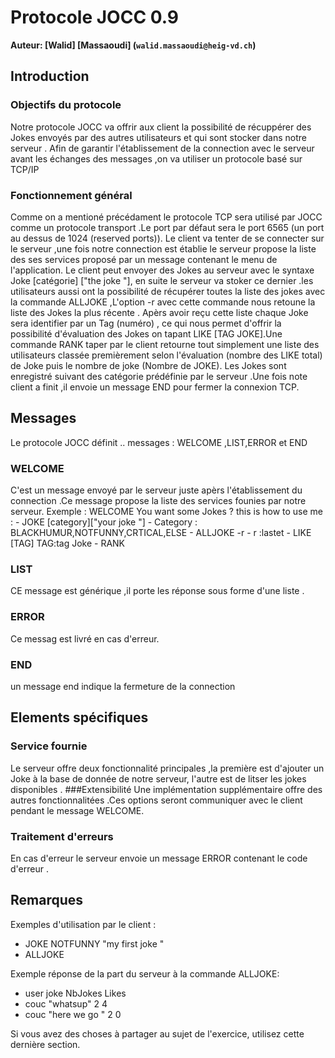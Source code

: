 # Protocole JOCC 0.9 

**Auteur: [Walid] [Massaoudi] (`walid.massaoudi@heig-vd.ch`)**

## Introduction

### Objectifs du protocole
Notre protocole JOCC va offrir aux client  la possibilité de récuppérer des Jokes envoyés par des autres utilisateurs et qui sont stocker dans notre serveur .
Afin de garantir l'établissement de la connection avec le serveur avant les échanges des messages ,on va utiliser un protocole basé sur TCP/IP 

### Fonctionnement général
Comme on a mentioné précédament le protocole TCP sera utilisé  par JOCC comme un protocole transport .Le port par défaut sera le port 6565 (un port au dessus de 1024 (reserved ports)).
Le client va tenter de se connecter sur le serveur ,une fois notre connection est établie le serveur propose la liste des ses services proposé par un message contenant le menu de l'application.
Le client peut envoyer des Jokes au serveur avec le syntaxe Joke [catégorie] ["the joke "], en suite le serveur va stoker ce dernier .les utilisateurs aussi ont la possibilité de récupérer toutes la liste des jokes avec la commande ALLJOKE ,L'option -r avec cette commande nous retoune la liste des Jokes la plus récente .
Apèrs avoir reçu cette liste chaque Joke sera identifier par un Tag (numéro) ,
ce qui nous permet d'offrir la possibilité d'évaluation des Jokes on tapant LIKE [TAG JOKE].Une commande RANK taper par le client retourne tout simplement une liste des utilisateurs classée premièrement selon l'évaluation (nombre des LIKE total) de Joke puis le nombre de joke (Nombre de JOKE).
Les Jokes sont enregistré suivant des catégorie prédéfinie par le serveur .Une fois note client a finit ,il envoie un message END pour fermer la connexion TCP.
## Messages
Le protocole JOCC définit .. messages :
WELCOME ,LIST,ERROR et END
### WELCOME 
C'est un message envoyé par le serveur juste apèrs l'établissement du connection .Ce message propose la liste des services founies par notre serveur.
Exemple :
WELCOME 
    You want some Jokes ? this is how to use me :
    - JOKE [category]["your joke "] 
          - Category : BLACKHUMUR,NOTFUNNY,CRTICAL,ELSE
    - ALLJOKE -r
           - r :lastet
    - LIKE [TAG]
          TAG:tag Joke
    - RANK
                    
### LIST
CE message est générique ,il porte les réponse sous forme d'une liste .
### ERROR 
Ce messag est livré en cas d'erreur.
### END 
un message end indique la fermeture de la connection 

## Elements spécifiques
### Service fournie
   Le  serveur offre deux fonctionnalité principales ,la première est d'ajouter un Joke à la base de donnée de notre serveur,
l'autre est de litser les jokes disponibles .
###Extensibilité
Une implémentation supplémentaire offre des autres fonctionnalitées .Ces options seront communiquer avec le client pendant le message WELCOME.  
### Traitement d'erreurs
En cas d'erreur le serveur envoie un message ERROR contenant le code d'erreur . 
## Remarques
Exemples d'utilisation par le client :
- JOKE NOTFUNNY "my first joke "
- ALLJOKE 

Exemple réponse de la part du serveur à la commande ALLJOKE:
- user     joke           NbJokes    Likes
- couc     "whatsup"        2          4
- couc      "here we go "   2          0

Si vous avez des choses à partager au sujet de l'exercice, utilisez cette dernière section.
